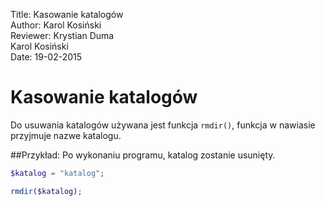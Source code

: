 Title: 		Kasowanie katalogów  
Author:		Karol Kosiński  
Reviewer:	Krystian Duma  
			Karol Kosiński  
Date: 		19-02-2015  

# Kasowanie katalogów

Do usuwania katalogów używana jest funkcja `rmdir()`, funkcja w nawiasie przyjmuje nazwe katalogu.

##Przykład:
Po wykonaniu programu, katalog zostanie usunięty.

```php
$katalog = "katalog";

rmdir($katalog);
```